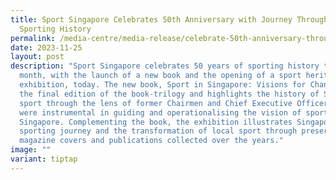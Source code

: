 ```yaml
---
title: Sport Singapore Celebrates 50th Anniversary with Journey Through Nation's
  Sporting History
permalink: /media-centre/media-release/celebrate-50th-anniversary-through-nations-sporting-history/
date: 2023-11-25
layout: post
description: "Sport Singapore celebrates 50 years of sporting history this
  month, with the launch of a new book and the opening of a sport heritage
  exhibition, today. The new book, Sport in Singapore: Visions for Change, is
  the final edition of the book-trilogy and highlights the history of Singapore
  sport through the lens of former Chairmen and Chief Executive Officers who
  were instrumental in guiding and operationalising the vision of sport in
  Singapore. Complementing the book, the exhibition illustrates Singapore’s
  sporting journey and the transformation of local sport through preserved print
  magazine covers and publications collected over the years."
image: ""
variant: tiptap
---
```

